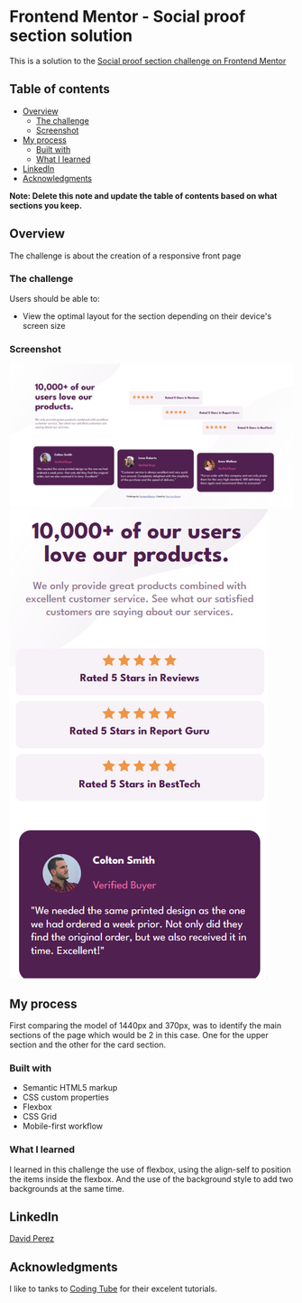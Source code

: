 # Frontend Mentor - Social proof section solution

This is a solution to the [Social proof section challenge on Frontend Mentor](https://www.frontendmentor.io/challenges/social-proof-section-6e0qTv_bA)

## Table of contents

- [Overview](#overview)
  - [The challenge](#the-challenge)
  - [Screenshot](#screenshot)
- [My process](#my-process)
  - [Built with](#built-with)
  - [What I learned](#what-i-learned)
- [LinkedIn](#linkedin)
- [Acknowledgments](#acknowledgments)

**Note: Delete this note and update the table of contents based on what sections you keep.**

## Overview

The challenge is about the creation of a responsive front page

### The challenge

Users should be able to:

- View the optimal layout for the section depending on their device's screen size

### Screenshot

![Screen1440px](./images/Screen1140px.png)
![Screen370px](./images/Screen370px.png)

## My process

First comparing the model of 1440px and 370px, was to identify the main sections of the page which would be 2 in this case.
One for the upper section and the other for the card section.

### Built with

- Semantic HTML5 markup
- CSS custom properties
- Flexbox
- CSS Grid
- Mobile-first workflow

### What I learned

I learned in this challenge the use of flexbox, using the align-self to position the items inside the flexbox.
And the use of the background style to add two backgrounds at the same time.

## LinkedIn

[David Perez](https://www.linkedin.com/in/david-perez-688a18192?lipi=urn%3Ali%3Apage%3Ad_flagship3_profile_view_base_contact_details%3BtzwyZ0jnS%2BuD6JogRM%2FNoQ%3D%3D)

## Acknowledgments

I like to tanks to [Coding Tube](https://www.youtube.com/c/CodingTube) for their excelent tutorials.
